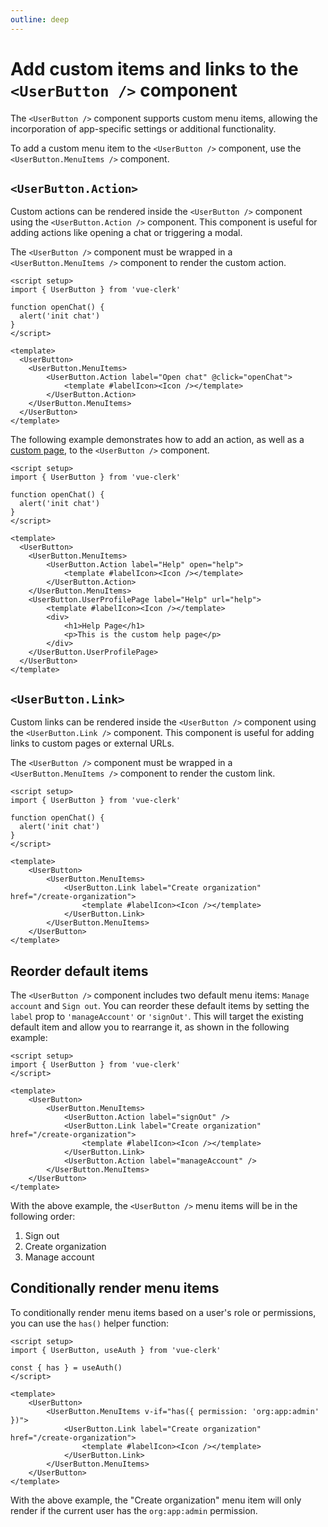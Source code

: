 ```yaml
---
outline: deep
---
```


# Add custom items and links to the `<UserButton />` component

The `<UserButton />` component supports custom menu items, allowing the incorporation of app-specific settings or additional functionality.

To add a custom menu item to the `<UserButton />` component, use the `<UserButton.MenuItems />` component.

## `<UserButton.Action>`

Custom actions can be rendered inside the `<UserButton />` component using the `<UserButton.Action />` component. This component is useful for adding actions like opening a chat or triggering a modal.

The `<UserButton />` component must be wrapped in a `<UserButton.MenuItems />` component to render the custom action.

```vue
<script setup>
import { UserButton } from 'vue-clerk'

function openChat() {
  alert('init chat')
}
</script>

<template>
  <UserButton>
    <UserButton.MenuItems>
        <UserButton.Action label="Open chat" @click="openChat">
            <template #labelIcon><Icon /></template>
        </UserButton.Action>
    </UserButton.MenuItems>
  </UserButton>
</template>
```

The following example demonstrates how to add an action, as well as a [custom page](/guides/custom-pages/user-profile), to the `<UserButton />` component.

```vue
<script setup>
import { UserButton } from 'vue-clerk'

function openChat() {
  alert('init chat')
}
</script>

<template>
  <UserButton>
    <UserButton.MenuItems>
        <UserButton.Action label="Help" open="help">
            <template #labelIcon><Icon /></template>
        </UserButton.Action>
    </UserButton.MenuItems>
    <UserButton.UserProfilePage label="Help" url="help">
        <template #labelIcon><Icon /></template>
        <div>
            <h1>Help Page</h1>
            <p>This is the custom help page</p>
        </div>
    </UserButton.UserProfilePage>
  </UserButton>
</template>
```

## `<UserButton.Link>`

Custom links can be rendered inside the `<UserButton />` component using the `<UserButton.Link />` component. This component is useful for adding links to custom pages or external URLs.

The `<UserButton />` component must be wrapped in a `<UserButton.MenuItems />` component to render the custom link.

```vue
<script setup>
import { UserButton } from 'vue-clerk'

function openChat() {
  alert('init chat')
}
</script>

<template>
    <UserButton>
        <UserButton.MenuItems>
            <UserButton.Link label="Create organization" href="/create-organization">
                <template #labelIcon><Icon /></template>
            </UserButton.Link>
        </UserButton.MenuItems>
    </UserButton>
</template>
```

## Reorder default items

The `<UserButton />` component includes two default menu items: `Manage account` and `Sign out`. You can reorder these default items by setting the `label` prop to `'manageAccount'` or `'signOut'`. This will target the existing default item and allow you to rearrange it, as shown in the following example:

```vue
<script setup>
import { UserButton } from 'vue-clerk'
</script>

<template>
    <UserButton>
        <UserButton.MenuItems>
            <UserButton.Action label="signOut" />
            <UserButton.Link label="Create organization" href="/create-organization">
                <template #labelIcon><Icon /></template>
            </UserButton.Link>
            <UserButton.Action label="manageAccount" />
        </UserButton.MenuItems>
    </UserButton>
</template>
```

With the above example, the `<UserButton />` menu items will be in the following order:

1. Sign out
2. Create organization
3. Manage account

## Conditionally render menu items

To conditionally render menu items based on a user's role or permissions, you can use the `has()` helper function:

```vue
<script setup>
import { UserButton, useAuth } from 'vue-clerk'

const { has } = useAuth()
</script>

<template>
    <UserButton>
        <UserButton.MenuItems v-if="has({ permission: 'org:app:admin' })">
            <UserButton.Link label="Create organization" href="/create-organization">
                <template #labelIcon><Icon /></template>
            </UserButton.Link>
        </UserButton.MenuItems>
    </UserButton>
</template>
```

With the above example, the "Create organization" menu item will only render if the current user has the `org:app:admin` permission.
